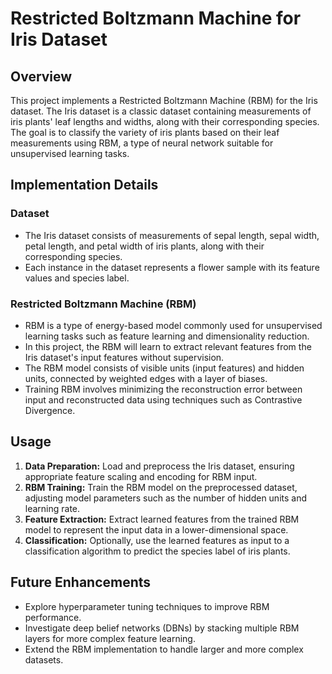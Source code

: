 # Restricted Boltzmann Machine for Iris Dataset

## Overview

This project implements a Restricted Boltzmann Machine (RBM) for the Iris dataset. The Iris dataset is a classic dataset containing measurements of iris plants' leaf lengths and widths, along with their corresponding species. The goal is to classify the variety of iris plants based on their leaf measurements using RBM, a type of neural network suitable for unsupervised learning tasks.

## Implementation Details

### Dataset
- The Iris dataset consists of measurements of sepal length, sepal width, petal length, and petal width of iris plants, along with their corresponding species.
- Each instance in the dataset represents a flower sample with its feature values and species label.

### Restricted Boltzmann Machine (RBM)
- RBM is a type of energy-based model commonly used for unsupervised learning tasks such as feature learning and dimensionality reduction.
- In this project, the RBM will learn to extract relevant features from the Iris dataset's input features without supervision.
- The RBM model consists of visible units (input features) and hidden units, connected by weighted edges with a layer of biases.
- Training RBM involves minimizing the reconstruction error between input and reconstructed data using techniques such as Contrastive Divergence.

## Usage

1. **Data Preparation:** Load and preprocess the Iris dataset, ensuring appropriate feature scaling and encoding for RBM input.
2. **RBM Training:** Train the RBM model on the preprocessed dataset, adjusting model parameters such as the number of hidden units and learning rate.
3. **Feature Extraction:** Extract learned features from the trained RBM model to represent the input data in a lower-dimensional space.
4. **Classification:** Optionally, use the learned features as input to a classification algorithm to predict the species label of iris plants.

## Future Enhancements

- Explore hyperparameter tuning techniques to improve RBM performance.
- Investigate deep belief networks (DBNs) by stacking multiple RBM layers for more complex feature learning.
- Extend the RBM implementation to handle larger and more complex datasets.


